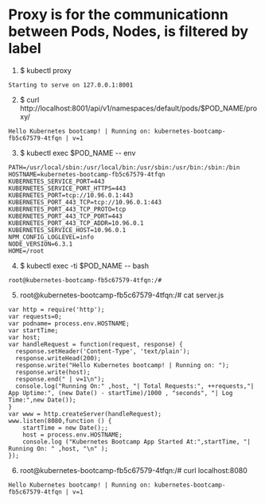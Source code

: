 # Proxy is for the communicationn between Pods, Nodes, is filtered by label

1. $ kubectl proxy
```
Starting to serve on 127.0.0.1:8001
```

2. $ curl http://localhost:8001/api/v1/namespaces/default/pods/$POD_NAME/proxy/

```
Hello Kubernetes bootcamp! | Running on: kubernetes-bootcamp-fb5c67579-4tfqn | v=1
```

3. $ kubectl exec $POD_NAME -- env
```
PATH=/usr/local/sbin:/usr/local/bin:/usr/sbin:/usr/bin:/sbin:/bin
HOSTNAME=kubernetes-bootcamp-fb5c67579-4tfqn
KUBERNETES_SERVICE_PORT=443
KUBERNETES_SERVICE_PORT_HTTPS=443
KUBERNETES_PORT=tcp://10.96.0.1:443
KUBERNETES_PORT_443_TCP=tcp://10.96.0.1:443
KUBERNETES_PORT_443_TCP_PROTO=tcp
KUBERNETES_PORT_443_TCP_PORT=443
KUBERNETES_PORT_443_TCP_ADDR=10.96.0.1
KUBERNETES_SERVICE_HOST=10.96.0.1
NPM_CONFIG_LOGLEVEL=info
NODE_VERSION=6.3.1
HOME=/root
```

4. $ kubectl exec -ti $POD_NAME -- bash
```
root@kubernetes-bootcamp-fb5c67579-4tfqn:/#
```

5. root@kubernetes-bootcamp-fb5c67579-4tfqn:/# cat server.js
```
var http = require('http');
var requests=0;
var podname= process.env.HOSTNAME;
var startTime;
var host;
var handleRequest = function(request, response) {
  response.setHeader('Content-Type', 'text/plain');
  response.writeHead(200);
  response.write("Hello Kubernetes bootcamp! | Running on: ");
  response.write(host);
  response.end(" | v=1\n");
  console.log("Running On:" ,host, "| Total Requests:", ++requests,"| App Uptime:", (new Date() - startTime)/1000 , "seconds", "| Log Time:",new Date());
}
var www = http.createServer(handleRequest);
www.listen(8080,function () {
    startTime = new Date();;
    host = process.env.HOSTNAME;
    console.log ("Kubernetes Bootcamp App Started At:",startTime, "| Running On: " ,host, "\n" );
});
```

6. root@kubernetes-bootcamp-fb5c67579-4tfqn:/# curl localhost:8080
```
Hello Kubernetes bootcamp! | Running on: kubernetes-bootcamp-fb5c67579-4tfqn | v=1
```
